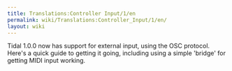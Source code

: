 ```yaml
---
title: Translations:Controller Input/1/en
permalink: wiki/Translations:Controller_Input/1/en/
layout: wiki
---
```


Tidal 1.0.0 now has support for external input, using the OSC protocol.
Here's a quick guide to getting it going, including using a simple
'bridge' for getting MIDI input working.
